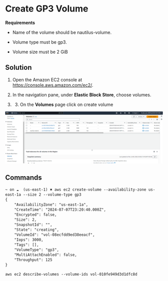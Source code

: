 # Create GP3 Volume

**Requirements**

- Name of the volume should be nautilus-volume.

- Volume type must be gp3.

- Volume size must be 2 GiB

## Solution

1. Open the Amazon EC2 console at https://console.aws.amazon.com/ec2/.

2. In the navigation pane, under **Elastic Block Store**, choose volumes.

3. 3. On the **Volumes** page click on create volume


![alt text](image-2.png)

## Commands
```
~ on ☁️  (us-east-1) ✖ aws ec2 create-volume --availability-zone us-east-1a --size 2 --volume-type gp3 
{
    "AvailabilityZone": "us-east-1a",
    "CreateTime": "2024-07-07T23:20:40.000Z",
    "Encrypted": false,
    "Size": 2,
    "SnapshotId": "",
    "State": "creating",
    "VolumeId": "vol-08ecfdd9ed38eeacf",
    "Iops": 3000,
    "Tags": [],
    "VolumeType": "gp3",
    "MultiAttachEnabled": false,
    "Throughput": 125
}
```
```
aws ec2 describe-volumes --volume-ids vol-010fe949d3d1dfc8d
```